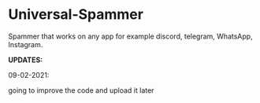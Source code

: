 # Universal-Spammer
Spammer that works on any app for example discord, telegram, WhatsApp, Instagram.


**UPDATES:**

09-02-2021:

going to improve the code and upload it later




